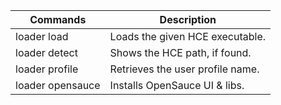 | Commands                                 | Description                      |
| ---------------------------------------- | -------------------------------- |
| loader load <path to HCE executable>     | Loads the given HCE executable.  |
| loader detect                            | Shows the HCE path, if found.    |
| loader profile <path to lastprof text>   | Retrieves the user profile name. |
| loader opensauce <path to HCE directory> | Installs OpenSauce UI & libs.    |